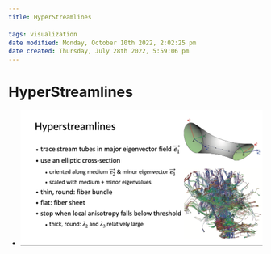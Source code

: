 ```yaml
---
title: HyperStreamlines

tags: visualization 
date modified: Monday, October 10th 2022, 2:02:25 pm
date created: Thursday, July 28th 2022, 5:59:06 pm
---
```


# HyperStreamlines
- ![Screenshot 2022-09-14 at 1.03.53 PM](images/Screenshot%202022-09-14%20at%201.03.53%20PM.png)

